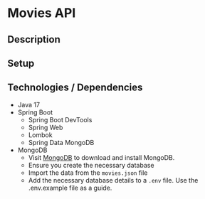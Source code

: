 # Movies API

## Description

## Setup

## Technologies / Dependencies

* Java 17
* Spring Boot
  * Spring Boot DevTools
  * Spring Web
  * Lombok
  * Spring Data MongoDB
* MongoDB
  * Visit [MongoDB](https://www.mongodb.com/) to download and install MongoDB.
  * Ensure you create the necessary database
  * Import the data from the `movies.json` file
  * Add the necessary database details to a `.env` file. Use the .env.example file as a guide.
